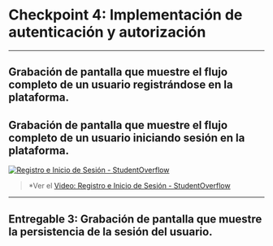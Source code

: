 # Checkpoint 4: Implementación de autenticación y autorización

---

## Grabación de pantalla que muestre el flujo completo de un usuario registrándose en la plataforma.
## Grabación de pantalla que muestre el flujo completo de un usuario iniciando sesión en la plataforma.

[![Registro e Inicio de Sesión  -  StudentOverflow](https://img.youtube.com/vi/BJj1dYDBl7w/hqdefault.jpg )](https://youtu.be/BJj1dYDBl7w )
> *Ver el [Video: Registro e Inicio de Sesión  -  StudentOverflow](https://youtu.be/BJj1dYDBl7w)

---

## Entregable 3: Grabación de pantalla que muestre la persistencia de la sesión del usuario.
